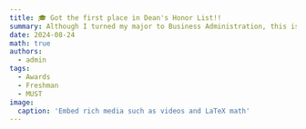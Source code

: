 ```yaml
---
title: 🎓 Got the first place in Dean's Honor List!!
summary: Although I turned my major to Business Administration, this is the best award for the year I spent in International Tourism Management 🎉
date: 2024-08-24
math: true
authors:
  - admin
tags:
  - Awards
  - Freshman
  - MUST
image:
  caption: 'Embed rich media such as videos and LaTeX math'
---
```



